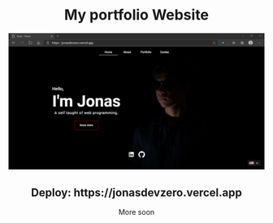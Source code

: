 <h1 align="center">My portfolio Website</h1>
<img src='https://github.com/jonasdevzero/Media-Hub/blob/master/projects/portfolio/portfolio.PNG' alt='portfolio image' />
<h2 align="center">Deploy: https://jonasdevzero.vercel.app</h2>
<p align="center">More soon</p>
